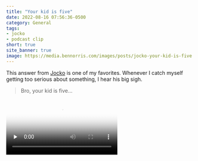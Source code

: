 ```yaml
---
title: "Your kid is five"
date: 2022-08-16 07:56:36-0500
category: General
tags:
- jocko
- podcast clip
short: true
site_banner: true
image: https://media.bennorris.com/images/posts/jocko-your-kid-is-five.jpg
---
```


This answer from [Jocko](/tags/jocko/) is one of my favorites. Whenever I catch myself getting too serious about something, I hear his big sigh.

> Bro, your kid is five…

<div class="embed-responsive embed-responsive-1by1">
    <video class="embed-responsive-item" controls="controls" playsinline="playsinline" src="https://media.bennorris.com/videos/posts/jocko-your-kid-is-five.mov" poster="https://media.bennorris.com/images/posts/jocko-your-kid-is-five.jpg" preload="none"></video>
</div>
